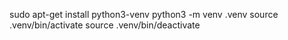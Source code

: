 sudo apt-get install python3-venv
python3 -m venv .venv
source .venv/bin/activate
source .venv/bin/deactivate
